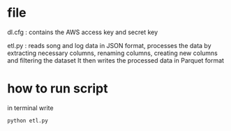 # file
dl.cfg : contains the AWS access key and secret key

etl.py : reads song and log data in JSON format, processes the data by extracting necessary columns, renaming columns, creating new columns and filtering the dataset It then writes the processed data in Parquet format

# how to run script
 
in terminal write 
```
python etl.py
```
